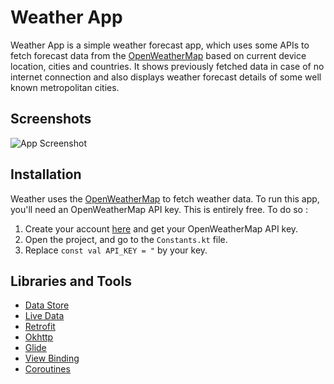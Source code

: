 
# Weather App

Weather App is a simple weather forecast app, which uses some APIs to fetch  forecast data from the [OpenWeatherMap](https://openweathermap.org/current) based on current device location, cities and countries. It shows previously fetched data in case of no internet connection and also displays weather forecast details of some well known metropolitan cities.


## Screenshots

![App Screenshot](https://github.com/AyanChaudhary/WeatherApp/assets/112795104/c99be0d5-25b6-45c8-8173-280a23ff7c49)


## Installation

Weather uses the [OpenWeatherMap](https://openweathermap.org/current) to fetch weather data. To run this app, you'll need an OpenWeatherMap API key. This is entirely free. To do so :
1. Create your account [here](https://home.openweathermap.org/users/sign_in) and get your OpenWeatherMap API key.
2. Open the project, and go to the `Constants.kt` file.
3. Replace `const val API_KEY = "` by your key.
    
## Libraries and Tools 

- [Data Store](https://developer.android.com/topic/libraries/architecture/datastore)
- [Live Data](https://developer.android.com/topic/libraries/architecture/livedata)
- [Retrofit](https://square.github.io/retrofit/)
- [Okhttp](https://github.com/square/okhttp)
- [Glide](https://github.com/bumptech/glide)
- [View Binding](https://developer.android.com/topic/libraries/view-binding)
- [Coroutines](https://developer.android.com/kotlin/coroutines)

